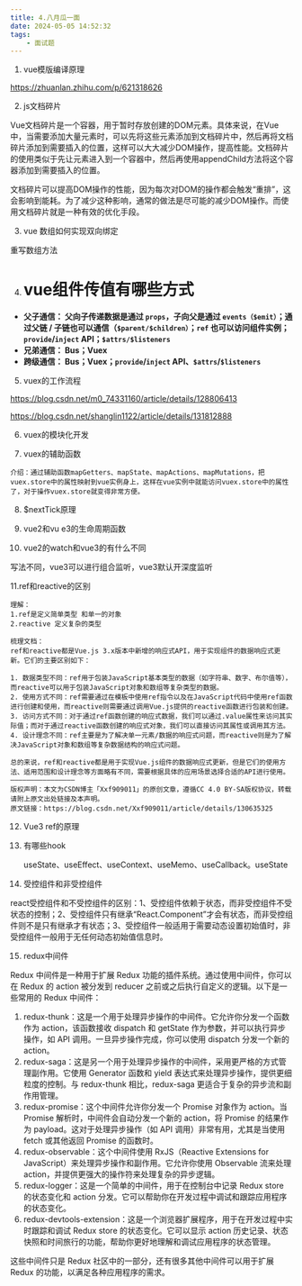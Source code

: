 ```yaml
---
title: 4.八月瓜一面
date: 2024-05-05 14:52:32
tags:
	- 面试题
---
```

1. vue模版编译原理

https://zhuanlan.zhihu.com/p/621318626

2. js文档碎片

Vue文档碎片是一个容器，用于暂时存放创建的DOM元素。具体来说，在Vue中，当需要添加大量元素时，可以先将这些元素添加到文档碎片中，然后再将文档碎片添加到需要插入的位置，这样可以大大减少DOM操作，提高性能。文档碎片的使用类似于先让元素进入到一个容器中，然后再使用appendChild方法将这个容器添加到需要插入的位置。

文档碎片可以提高DOM操作的性能，因为每次对DOM的操作都会触发“重排”，这会影响到能耗。为了减少这种影响，通常的做法是尽可能的减少DOM操作。而使用文档碎片就是一种有效的优化手段。

3. vue 数组如何实现双向绑定

重写数组方法

4. # vue组件传值有哪些方式

- **父子通信：
  父向子传递数据是通过 `props`，子向父是通过 `events（$emit）`；通过父链 / 子链也可以通信（`$parent/$children）`；`ref` 也可以访问组件实例；`provide`/`inject` API；`$attrs/$listeners`**
- **兄弟通信：
  Bus；Vuex**
- **跨级通信：
  Bus；Vuex；`provide`/`inject` API、`$attrs`/`$listeners`**

5. vuex的工作流程

https://blog.csdn.net/m0_74331160/article/details/128806413

https://blog.csdn.net/shanglin1122/article/details/131812888

6. vuex的模块化开发

7. vuex的辅助函数

```
介绍：通过辅助函数mapGetters、mapState、mapActions、mapMutations，把vuex.store中的属性映射到vue实例身上，这样在vue实例中就能访问vuex.store中的属性了，对于操作vuex.store就变得非常方便。
```

8. $nextTick原理
9. vue2和vu e3的生命周期函数

10. vue2的watch和vue3的有什么不同

写法不同，vue3可以进行组合监听，vue3默认开深度监听

11.ref和reactive的区别

```
理解：
1.ref是定义简单类型 和单一的对象
2.reactive 定义复杂的类型

梳理文档：
ref和reactive都是Vue.js 3.x版本中新增的响应式API，用于实现组件的数据响应式更新。它们的主要区别如下：

1. 数据类型不同：ref用于包装JavaScript基本类型的数据（如字符串、数字、布尔值等），而reactive可以用于包装JavaScript对象和数组等复杂类型的数据。
2. 使用方式不同：ref需要通过在模板中使用ref指令以及在JavaScript代码中使用ref函数进行创建和使用，而reactive则需要通过调用Vue.js提供的reactive函数进行包装和创建。
3. 访问方式不同：对于通过ref函数创建的响应式数据，我们可以通过.value属性来访问其实际值；而对于通过reactive函数创建的响应式对象，我们可以直接访问其属性或调用其方法。
4. 设计理念不同：ref主要是为了解决单一元素/数据的响应式问题，而reactive则是为了解决JavaScript对象和数组等复杂数据结构的响应式问题。

总的来说，ref和reactive都是用于实现Vue.js组件的数据响应式更新，但是它们的使用方法、适用范围和设计理念等方面略有不同，需要根据具体的应用场景选择合适的API进行使用。
————————————————
版权声明：本文为CSDN博主「Xxf909011」的原创文章，遵循CC 4.0 BY-SA版权协议，转载请附上原文出处链接及本声明。
原文链接：https://blog.csdn.net/Xxf909011/article/details/130635325
```

12. Vue3 ref的原理

13. 有哪些hook

    useState、useEffect、useContext、useMemo、useCallback。useState

14. 受控组件和非受控组件

react受控组件和不受控组件的区别：1、受控组件依赖于状态，而非受控组件不受状态的控制；2、受控组件只有继承“React.Component”才会有状态，而非受控组件则不是只有继承才有状态；3、受控组件一般适用于需要动态设置初始值时，非受控组件一般用于无任何动态初始值信息时。

15. redux中间件

Redux 中间件是一种用于扩展 Redux 功能的插件系统。通过使用中间件，你可以在 Redux 的 action 被分发到 reducer 之前或之后执行自定义的逻辑。以下是一些常用的 Redux 中间件：

1. redux-thunk：这是一个用于处理异步操作的中间件。它允许你分发一个函数作为 action，该函数接收 dispatch 和 getState 作为参数，并可以执行异步操作，如 API 调用。一旦异步操作完成，你可以使用 dispatch 分发一个新的 action。
2. redux-saga：这是另一个用于处理异步操作的中间件，采用更严格的方式管理副作用。它使用 Generator 函数和 yield 表达式来处理异步操作，提供更细粒度的控制。与 redux-thunk 相比，redux-saga 更适合于复杂的异步流和副作用管理。
3. redux-promise：这个中间件允许你分发一个 Promise 对象作为 action。当 Promise 解析时，中间件会自动分发一个新的 action，将 Promise 的结果作为 payload。这对于处理异步操作（如 API 调用）非常有用，尤其是当使用 fetch 或其他返回 Promise 的函数时。
4. redux-observable：这个中间件使用 RxJS（Reactive Extensions for JavaScript）来处理异步操作和副作用。它允许你使用 Observable 流来处理 action，并提供更强大的操作符来处理复杂的异步逻辑。
5. redux-logger：这是一个简单的中间件，用于在控制台中记录 Redux store 的状态变化和 action 分发。它可以帮助你在开发过程中调试和跟踪应用程序的状态变化。
6. redux-devtools-extension：这是一个浏览器扩展程序，用于在开发过程中实时跟踪和调试 Redux store 的状态变化。它可以显示 action 历史记录、状态快照和时间旅行的功能，帮助你更好地理解和调试应用程序的状态管理。

这些中间件只是 Redux 社区中的一部分，还有很多其他中间件可以用于扩展 Redux 的功能，以满足各种应用程序的需求。